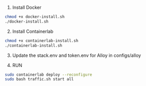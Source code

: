 1. Install Docker
```bash
chmod +x docker-install.sh
./docker-install.sh
```

2. Install Containerlab
```bash
chmod +x containerlab-install.sh
./containerlab-install.sh
```

3. Update the stack.env and token.env for Alloy in configs/alloy

4. RUN
```bash
sudo containerlab deploy --reconfigure
sudo bash traffic.sh start all
```